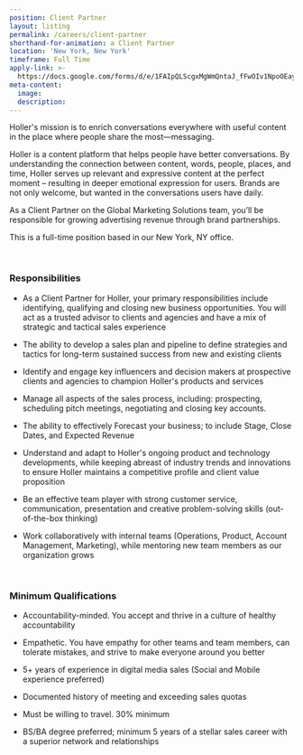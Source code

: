 ```yaml
---
position: Client Partner
layout: listing
permalink: /careers/client-partner
shorthand-for-animation: a Client Partner
location: 'New York, New York'
timeframe: Full Time
apply-link: >-
  https://docs.google.com/forms/d/e/1FAIpQLScgxMgWmQntaJ_fFwOIv1NpoOEayg7BSVXwWeXTWZ-MBEoJDA/viewform
meta-content:
  image:
  description:
---
```


Holler's mission is to enrich conversations everywhere with useful content in the place where people share the most—messaging.

Holler is a content platform that helps people have better conversations. By understanding the connection between content, words, people, places, and time, Holler serves up relevant and expressive content at the perfect moment – resulting in deeper emotional expression for users. Brands are not only welcome, but wanted in the conversations users have daily.

As a Client Partner on the Global Marketing Solutions team, you’ll be responsible for growing advertising revenue through brand partnerships.

This is a full-time position based in our New York, NY office.

&nbsp;

### **Responsibilities**

* As a Client Partner for Holler, your primary responsibilities include identifying, qualifying and closing new business opportunities. You will act as a trusted advisor to clients and agencies and have a mix of strategic and tactical sales experience

* The ability to develop a sales plan and pipeline to define strategies and tactics for long-term sustained success from new and existing clients

* Identify and engage key influencers and decision makers at prospective clients and agencies to champion Holler's products and services

* Manage all aspects of the sales process, including: prospecting, scheduling pitch meetings, negotiating and closing key accounts.

* The ability to effectively Forecast your business; to include Stage, Close Dates, and Expected Revenue

* Understand and adapt to Holler's ongoing product and technology developments, while keeping abreast of industry trends and innovations to ensure Holler maintains a competitive profile and client value proposition

* Be an effective team player with strong customer service, communication, presentation and creative problem-solving skills (out-of-the-box thinking)

* Work collaboratively with internal teams (Operations, Product, Account Management, Marketing), while mentoring new team members as our organization grows

&nbsp;

### **Minimum Qualifications**

* Accountability-minded. You accept and thrive in a culture of healthy accountability

* Empathetic. You have empathy for other teams and team members, can tolerate mistakes, and strive to make everyone around you better

* 5+ years of experience in digital media sales (Social and Mobile experience preferred)

* Documented history of meeting and exceeding sales quotas

* Must be willing to travel. 30% minimum

* BS/BA degree preferred; minimum 5 years of a stellar sales career with a superior network and relationships
